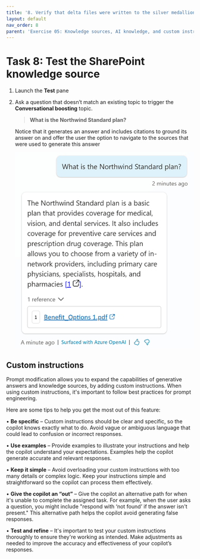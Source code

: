 ```yaml
---
title: '8. Verify that delta files were written to the silver medallion container '
layout: default
nav_order: 8
parent: 'Exercise 05: Knowledge sources, AI knowledge, and custom instructions'
---
```


# Task 8: Test the SharePoint knowledge source

1.	Launch the **Test** pane

2.	Ask a question that doesn’t match an existing topic to trigger the **Conversational boosting** topic.

	>**What is the Northwind Standard plan?**

    Notice that it generates an answer and includes citations to ground its answer on and offer the user the option to navigate to the sources that were used to generate this answer

    ![A screenshot of a phone Description automatically generated](../../media/7076e435eb5f886662edfc750123b1a9.png)

## Custom instructions

Prompt modification allows you to expand the capabilities of generative answers and knowledge sources, by adding custom instructions. When using custom instructions, it's important to follow best practices for prompt engineering. 

Here are some tips to help you get the most out of this feature:

•	**Be specific** – Custom instructions should be clear and specific, so the copilot knows exactly what to do. Avoid vague or ambiguous language that could lead to confusion or incorrect responses.

•	**Use examples** – Provide examples to illustrate your instructions and help the copilot understand your expectations. Examples help the copilot generate accurate and relevant responses.

•	**Keep it simple** – Avoid overloading your custom instructions with too many details or complex logic. Keep your instructions simple and straightforward so the copilot can process them effectively.

•	**Give the copilot an “out”** – Give the copilot an alternative path for when it's unable to complete the assigned task. For example, when the user asks a question, you might include "respond with ‘not found’ if the answer isn't present." This alternative path helps the copilot avoid generating false responses.

•	**Test and refine** – It's important to test your custom instructions thoroughly to ensure they're working as intended. Make adjustments as needed to improve the accuracy and effectiveness of your copilot’s responses.
